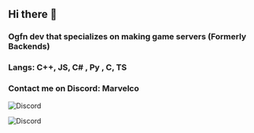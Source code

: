 ## Hi there 👋

### Ogfn dev that specializes on making game servers (Formerly Backends)

### Langs: C++, JS, C# , Py , C, TS

### Contact me on Discord: Marvelco

![Discord](https://komarev.com/ghpvc/?username=MarvelcoOGFN&color=blue)

![Discord](https://discord.c99.nl/widget/theme-4/1348017609060389017.png)
